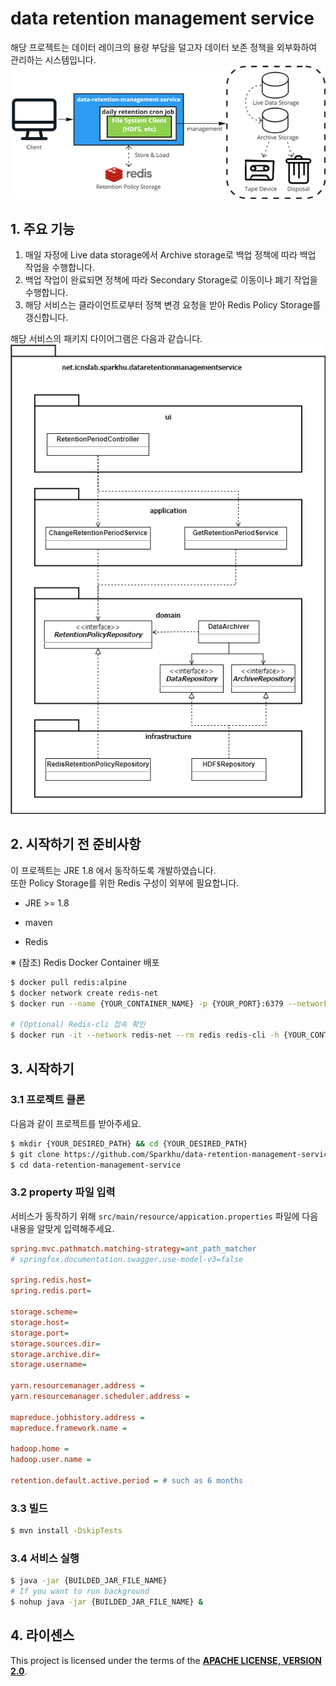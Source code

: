 # data retention management service

해당 프로젝트는 데이터 레이크의 용량 부담을 덜고자 데이터 보존 정책을 외부화하여 관리하는 시스템입니다.
![retention](./images/retention.png)




## 1. 주요 기능
1. 매일 자정에 Live data storage에서 Archive storage로 백업 정책에 따라 백업 작업을 수행합니다.
2. 백업 작업이 완료되면 정책에 따라 Secondary Storage로 이동이나 폐기 작업을 수행합니다.
3. 해당 서비스는 클라이언트로부터 정책 변경 요청을 받아 Redis Policy Storage를 갱신합니다.

해당 서비스의 패키지 다이어그램은 다음과 같습니다.
![package](./images/package_diagram.png)
## 2. 시작하기 전 준비사항
이 프로젝트는 JRE 1.8 에서 동작하도록 개발하였습니다.<br>
또한 Policy Storage를 위한 Redis 구성이 외부에 필요합니다.

- JRE >= 1.8
- maven

- Redis

※ (참조) Redis Docker Container 배포
``` sh
$ docker pull redis:alpine
$ docker network create redis-net
$ docker run --name {YOUR_CONTAINER_NAME} -p {YOUR_PORT}:6379 --network redis-net -v {YOUR_VOLUME} -d redis:alpine redis-server —appendonly yes

# (Optional) Redis-cli 접속 확인
$ docker run -it --network redis-net --rm redis redis-cli -h {YOUR_CONTAINER_NAME}
```

## 3. 시작하기
### 3.1 프로젝트 클론
다음과 같이 프로젝트를 받아주세요.
``` sh
$ mkdir {YOUR_DESIRED_PATH} && cd {YOUR_DESIRED_PATH}
$ git clone https://github.com/Sparkhu/data-retention-management-service.git
$ cd data-retention-management-service
```
### 3.2 property 파일 입력
서비스가 동작하기 위해 `src/main/resource/appication.properties` 파일에 다음 내용을 알맞게 입력해주세요.
``` ini
spring.mvc.pathmatch.matching-strategy=ant_path_matcher
# springfox.documentation.swagger.use-model-v3=false

spring.redis.host=
spring.redis.port=

storage.scheme=
storage.host=
storage.port=
storage.sources.dir=
storage.archive.dir=
storage.username=

yarn.resourcemanager.address = 
yarn.resourcemanager.scheduler.address = 

mapreduce.jobhistory.address = 
mapreduce.framework.name = 

hadoop.home = 
hadoop.user.name = 

retention.default.active.period = # such as 6 months
```
### 3.3 빌드
``` sh
$ mvn install -DskipTests
```

### 3.4 서비스 실행
``` sh
$ java -jar {BUILDED_JAR_FILE_NAME} 
# If you want to run background
$ nohup java -jar {BUILDED_JAR_FILE_NAME} &
```

## 4. 라이센스
This project is licensed under the terms of the [**APACHE LICENSE, VERSION 2.0**](https://www.apache.org/licenses/LICENSE-2.0.txt).
